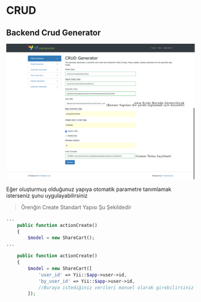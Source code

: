 # CRUD

## Backend Crud Generator

![](assets/Crud.png)

Eğer oluşturmuş olduğunuz yapıya otomatik parametre tanımlamak isterseniz şunu uygulayabilirsiniz
>Örenğin Create Standart Yapısı Şu Şekildedir

```php
...
    public function actionCreate()
    {
        $model = new ShareCart();
...
```

```php
    public function actionCreate()
    {
        $model = new ShareCart([
            'user_id' => Yii::$app->user->id,
            'by_user_id' => Yii::$app->user->id,
            //Buraya istediğiniz verileri manuel olarak girebilirsiniz
        ]);
```

